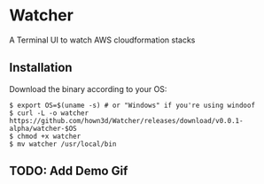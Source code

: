 # Watcher
A Terminal UI to watch AWS cloudformation stacks


## Installation
Download the binary according to your OS:

```
$ export OS=$(uname -s) # or "Windows" if you're using windoof
$ curl -L -o watcher https://github.com/hown3d/Watcher/releases/download/v0.0.1-alpha/watcher-$OS
$ chmod +x watcher
$ mv watcher /usr/local/bin
```

## TODO: Add Demo Gif
